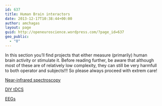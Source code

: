```yaml
---
id: 637
title: Human Brain interactors
date: 2013-12-17T10:38:44+00:00
author: amchagas
layout: page
guid: http://openeuroscience.wordpress.com/?page_id=637
geo_public:
  - "0"
---
```

In this section you&#8217;ll find projects that either measure (primarily) human brain activity or stimulate it. Before reading further, be aware that although most of these are of relatively low complexity, they can still be very harmfull to both operator and subjects!!! So please always proceed with extrem care!

[Near-infrared spectroscopy](http://openeuroscience.wordpress.com/hardware-projects/human-brain-interactors/open-near-infrared-spectroscopy/ "Near-infrared spectroscopy")

[DIY tDCS](http://openeuroscience.wordpress.com/hardware-projects/human-brain-interactors/tdcs-machine/ "tDCS machine")

[EEGs](http://openeuroscience.wordpress.com/hardware-projects/eeg-systems/ "EEG systems")